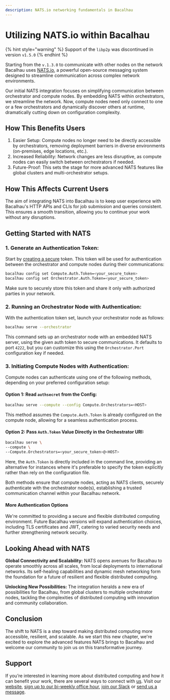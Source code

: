 ```yaml
---
description: NATS.io networking fundamentals in Bacalhau
---
```


# Utilizing NATS.io within Bacalhau

{% hint style="warning" %}
Support of the `libp2p` was discontinued in version `v1.5.0`
{% endhint %}

Starting from the `v.1.3.0` to communicate with other nodes on the network Bacalhau uses [NATS.io](https://nats.io/), a powerful open-source messaging system designed to streamline communication across complex network environments.

Our initial NATS integration focuses on simplifying communication between orchestrator and compute nodes. By embedding NATS within orchestrators, we streamline the network. Now, compute nodes need only connect to one or a few orchestrators and dynamically discover others at runtime, dramatically cutting down on configuration complexity.

## How This Benefits Users

1. Easier Setup: Compute nodes no longer need to be directly accessible by orchestrators, removing deployment barriers in diverse environments (on-premises, edge locations, etc.).
2. Increased Reliability: Network changes are less disruptive, as compute nodes can easily switch between orchestrators if needed.
3. Future-Proof: This sets the stage for more advanced NATS features like global clusters and multi-orchestrator setups.

## **How This Affects Current Users**

The aim of integrating NATS into Bacalhau is to keep user experience with Bacalhau's HTTP APIs and CLIs for job submission and queries consistent. This ensures a smooth transition, allowing you to continue your work without any disruptions.

## **Getting Started with NATS**

### **1. Generate an Authentication Token:**

Start by [creating a secure](../../getting-started/create-private-network.md#create-and-set-up-a-token) token. This token will be used for authentication between the orchestrator and compute nodes during their communications:

```bash
bacalhau config set Compute.Auth.Token=<your_secure_token>
bacalhau config set Orchestrator.Auth.Token=<your_secure_token>
```

Make sure to securely store this token and share it only with authorized parties in your network.

### **2. Running an Orchestrator Node with Authentication:**

With the authentication token set, launch your orchestrator node as follows:

```bash
bacalhau serve --orchestrator
```

This command sets up an orchestrator node with an embedded NATS server, using the given auth token to secure communications. It defaults to port `4222`, but you can customize this using the `Orchestrator.Port` configuration key if needed.

### **3. Initiating Compute Nodes with Authentication:**

Compute nodes can authenticate using one of the following methods, depending on your preferred configuration setup:

#### **Option 1: Read** `authsecret` **from the Config:**

```bash
bacalhau serve --compute --config Compute.Orchestrators=<HOST>
```

This method assumes the `Compute.Auth.Token` is already configured on the compute node, allowing for a seamless authentication process.

#### **Option 2: Pass** `Auth.Token`  Value **Directly in the Orchestrator URI:**

```bash
bacalhau serve \
--compute \
--Compute.Orchestrators=<your_secure_token>@<HOST>
```

Here, the `Auth.Token` is directly included in the command line, providing an alternative for instances where it's preferable to specify the token explicitly rather than rely on the configuration file.

Both methods ensure that compute nodes, acting as NATS clients, securely authenticate with the orchestrator node(s), establishing a trusted communication channel within your Bacalhau network.

#### **More Authentication Options**

We're committed to providing a secure and flexible distributed computing environment. Future Bacalhau versions will expand authentication choices, including TLS certificates and JWT, catering to varied security needs and further strengthening network security.

## **Looking Ahead with NATS**

**Global Connectivity and Scalability:** NATS opens avenues for Bacalhau to operate smoothly across all scales, from local deployments to international networks. Its self-healing capabilities and dynamic mesh networking form the foundation for a future of resilient and flexible distributed computing.

**Unlocking New Possibilities:** The integration heralds a new era of possibilities for Bacalhau, from global clusters to multiple orchestrator nodes, tackling the complexities of distributed computing with innovation and community collaboration.

## **Conclusion**

The shift to NATS is a step toward making distributed computing more accessible, resilient, and scalable. As we start this new chapter, we're excited to explore the advanced features NATS brings to Bacalhau and welcome our community to join us on this transformative journey.

## Support

If you’re interested in learning more about distributed computing and how it can benefit your work, there are several ways to connect with [us](https://www.expanso.io/). Visit our [website](https://www.expanso.io/), [sign up to our bi-weekly office hour](https://lu.ma/8ojx1umx), [join our Slack](https://bit.ly/bacalhau-project-slack) or [send us a message](https://www.expanso.io/contact/).
